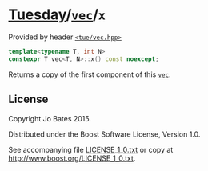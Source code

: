 [Tuesday](../../../README.md)/[`vec`](../../headers/vec.md)/`x`
=================================================================
Provided by header [`<tue/vec.hpp>`](../../headers/vec.md)

```c++
template<typename T, int N>
constexpr T vec<T, N>::x() const noexcept;
```

Returns a copy of the first component of this [`vec`](../../headers/vec.md).

License
-------
Copyright Jo Bates 2015.

Distributed under the Boost Software License, Version 1.0.

See accompanying file [LICENSE_1_0.txt](../../../LICENSE_1_0.txt) or copy at
http://www.boost.org/LICENSE_1_0.txt.
